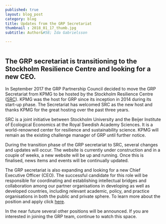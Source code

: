 ```yaml
---
published: true
layout: blog_post
category: blog
title: Updates from the GRP Secretariat
thumbnail : 2018_01_17_thumb.jpg
subtitle: Author&#58; Ida Gabrielsson

---
```


<img src="{{ site.baseurl }}/img/news/2018_01_17_banner.jpg" alt="">

<h2>The GRP secretariat is transitioning to the Stockholm Resilience Centre and looking for a new CEO.</h2>

<p style="margin-top: 10px;">
	In September 2017 the GRP Partnership Council decided to move the GRP Secretariat from KPMG to be
	hosted by the Stockholm Resilience Centre (<a href="http://www.stockholmresilience.org/" target="_blank" target="_blank">SRC</a>). KPMG was the host for GRP since its inception in 2014
	during its start-up phase. The Secretariat has welcomed SRC as the new host and thanks KPMG for the
	great hosting over the past three years.
</p>
<p>
	SRC is a joint initiative between Stockholm University and the Beijer Institute of Ecological Economics at
	the Royal Swedish Academy Sciences. It is a world-renowned center for resilience and sustainability
	science. KPMG will remain as the existing challenge manager of GRP until further notice.
</p>
<p>
	During the transition phase of the GRP secretariat to SRC, several changes and updates will occur. The
	website is currently under construction and in a couple of weeks, a new website will be up and running.
	Once this is finalised, news items and events will be continually updated.
</p>
<p>
	The GRP secretariat is also expanding and looking for a new Chief Executive Officer (CEO). The successful
	candidate for this role will be responsible for coordinating and establishing intellectual bridges and
	collaboration among our partner organisations in developing as well as developed countries, including
	relevant academic, policy, and practice organisations in both the public and private sphere. To learn
	more about the position and apply click <a href="http://www.stockholmresilience.org/about-us/vacancies.html" target="_blank">here</a>.
</p>
<p>
	In the near future several other positions will be announced. If you are interested in joining the GRP
	team, continue to watch this space.
</p>
















 



